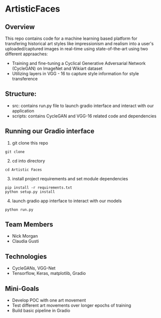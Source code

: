 # ArtisticFaces

## Overview
This repo contains code for a machine learning based platform for transfering historical art styles like impressionism and realism into a user's uploaded/captured images in real-time using state-of-the-art using two different appraaches: 
 - Training and fine-tuning a Cyclical Generative Adversarial Network (CycleGAN) on ImageNet and Wikiart dataset
 - Utilizing layers in VGG - 16 to capture style information for style transference
 
## Structure: 
 - src: contains run.py file to launch gradio interface and interact with our application
 - scripts: contains CycleGAN and VGG-16 related code and dependencies 
  
## Running our Gradio interface
1. git clone this repo
```
git clone 
```

2. cd into directory 
```
cd Artistic Faces
```

3. install project requirements and set module dependencies 
```
pip install -r requirements.txt
python setup.py install 
```

4. launch gradio app interface to interact with our models 
```
python run.py 
```


## Team Members
 - Nick Morgan
 - Claudia Gusti

## Technologies
 - CycleGANs, VGG-Net 
 - Tensorflow, Keras, matplotlib, Gradio

## Mini-Goals
 - Develop POC with one art movement
 - Test different art movements over longer epochs of training
 - Build basic pipeline in Gradio

